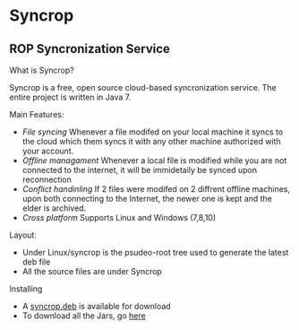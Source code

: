 Syncrop
=========
ROP Syncronization Service
--------------------
What is Syncrop?

Syncrop is a free, open source cloud-based syncronization service. The entire project is written in Java 7.

Main Features: 
- *File syncing* Whenever a file modifed on your local machine it syncs to the cloud which them syncs it with any other machine authorized with your account.
- *Offline managament* Whenever a local file is modified while you are not connected to the internet, it will be immidetaily be synced upon reconnection
- *Conflict handinling* If 2 files were modifed on 2 diffrent offline machines, upon both connecting to the Internet, the newer one is kept and the elder is archived.
- *Cross platform* Supports Linux and Windows (7,8,10)

Layout:
- Under Linux/syncrop is the psudeo-root tree used to generate the latest deb file
- All the source files are under Syncrop

Installing
- A [syncrop.deb](https://github.com/TAAPArthur/Syncrop/releases/latest) is available for download
- To download all the Jars, go [here](https://github.com/TAAPArthur/Syncrop/tree/master/Linux/syncrop/usr/lib/syncrop)
